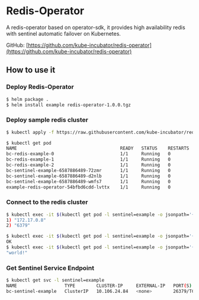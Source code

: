 # Redis-Operator
A redis-operator based on operator-sdk, it provides high availability redis with sentinel automatic failover on Kubernetes.

GitHub: [https://github.com/kube-incubator/redis-operator](https://github.com/kube-incubator/redis-operator)

## How to use it

### Deploy Redis-Operator

```sh
$ helm package .
$ helm install example redis-operator-1.0.0.tgz
```

### Deploy sample redis cluster

```sh
$ kubectl apply -f https://raw.githubusercontent.com/kube-incubator/redis-operator/master/deploy/samples/basic.yaml
```

```sh
$ kubectl get pod
NAME                                       READY   STATUS    RESTARTS   AGE
bc-redis-example-0                         1/1     Running   0          2m15s
bc-redis-example-1                         1/1     Running   0          93s
bc-redis-example-2                         1/1     Running   0          58s
bc-sentinel-example-6587886489-72zmr       1/1     Running   0          2m16s
bc-sentinel-example-6587886489-d2nlb       1/1     Running   0          2m16s
bc-sentinel-example-6587886489-wmfs7       1/1     Running   0          2m16s
example-redis-operator-54bfbd6cdd-lvttx    1/1     Running   0          2m27s
```

### Connect to the redis cluster

```sh
$ kubectl exec -it $(kubectl get pod -l sentinel=example -o jsonpath='{.items[0].metadata.name}') -- redis-cli -p 26379 SENTINEL get-master-addr-by-name master
1) "172.17.0.8"
2) "6379"
```

```sh
$ kubectl exec -it $(kubectl get pod -l sentinel=example -o jsonpath='{.items[0].metadata.name}') -- redis-cli -h 172.17.0.8 -p 6379 SET hello world!
OK
$ kubectl exec -it $(kubectl get pod -l sentinel=example -o jsonpath='{.items[0].metadata.name}') -- redis-cli -h 172.17.0.8 -p 6379 GET hello
"world!"
```

### Get Sentinel Service Endpoint

```sh
$ kubectl get svc -l sentinel=example
NAME                  TYPE        CLUSTER-IP     EXTERNAL-IP   PORT(S)     AGE
bc-sentinel-example   ClusterIP   10.106.24.84   <none>        26379/TCP   2m16s
```
